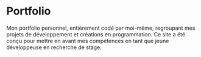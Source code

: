 # Portfolio
Mon portfolio personnel, entièrement codé par moi-même, regroupant mes projets de développement et créations en programmation. Ce site a été conçu pour mettre en avant mes compétences en tant que jeune développeuse en recherche de stage.
